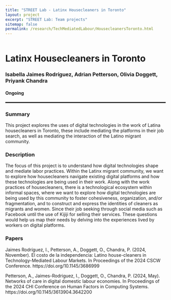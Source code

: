 ```yaml
---
title: "STREET Lab - Latinx Housecleaners in Toronto"
layout: project
excerpt: "STREET Lab: Team projects"
sitemap: false
permalink: /research/TechMediatedLabour/HousecleanersToronto.html
---
```

<div class="row" style="display: flex;">


<!--<div class="col-sm-5 clearfix" >
  <img src="{{ site.url }}{{ site.baseurl }}/images/pubpic/{{ project.photo }}" class="img-reponsive" width="100%" style="float: left" />
</div>-->

<div class="container-fluid">
  <h1>Latinx Housecleaners in Toronto</h1>
  <h3>Isabella Jaimes Rodríguez, Adrian Petterson, Olivia Doggett, Priyank Chandra</h3>
  <h4>Ongoing</h4>
  
</div>

</div>

<hr style="margin-top: 0.1rem;
  margin-bottom: 0.1rem;
  border: 0;
  border-top: 2px solid rgba(0, 0, 0, 0.2);"/>

<div class="row" style="display: flex;">

<div class=" col-sm-12">
<h3>Summary</h3>
This project explores the uses of digital technologies in the work of Latina housecleaners in Toronto, these include mediating the platforms in their job search, as well as mediating the interaction of the Latino migrant community.

<h3>Description</h3>
 The focus of this project is to understand how digital technologies shape and mediate labor practices. Within the Latinx migrant community, we want to explore how housecleaners navigate existing digital platforms and how these technologies are being used in their work. Along with the work practices of housecleaners, there is a technological ecosystem within informal spaces, where we want to explore how digital technologies are being used by this community to foster cohesiveness, organization, and/or fragmentation, and to construct and express the identities of cleaners as migrants and women. Since their job seeking through social media such as Facebook until the use of Kijiji for selling their services. These questions would help us map their needs by delving into the experiences lived by workers on digital platforms.
  
<h3>Papers</h3>
<p>Jaimes Rodríguez, I., Petterson, A., Doggett, O., Chandra, P. (2024, November). El costo de la independencia: Latino house-cleaners in Technology-Mediated Labour Markets. In Proceedings of the 2024 CSCW Conference. https://doi.org/10.1145/3686999</p> 

<p>Petterson, A., Jaimes-Rodriguez, I., Doggett, O., Chandra, P. (2024, May). Networks of care in digital domestic labour economies. In Proceedings of the 2024 CHI Conference on Human Factors in Computing Systems. https://doi.org/10.1145/3613904.3642200</p>

<br />

